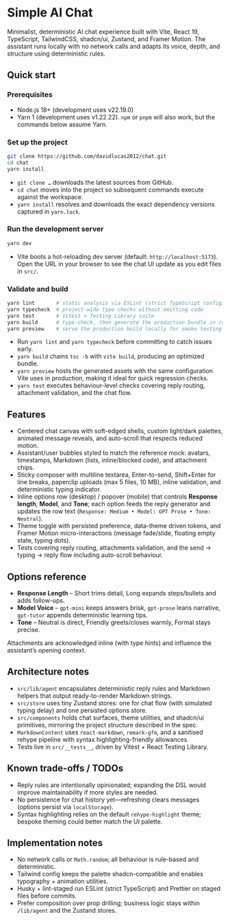 # Simple AI Chat

Minimalist, deterministic AI chat experience built with Vite, React 19, TypeScript, TailwindCSS, shadcn/ui, Zustand, and Framer Motion. The assistant runs locally with no network calls and adapts its voice, depth, and structure using deterministic rules.

## Quick start

### Prerequisites

- Node.js 18+ (development uses v22.19.0)
- Yarn 1 (development uses v1.22.22). `npm` or `pnpm` will also work, but the commands below assume Yarn.

### Set up the project

```bash
git clone https://github.com/davidlucas2012/chat.git
cd chat
yarn install
```

- `git clone …` downloads the latest sources from GitHub.
- `cd chat` moves into the project so subsequent commands execute against the workspace.
- `yarn install` resolves and downloads the exact dependency versions captured in `yarn.lock`.

### Run the development server

```bash
yarn dev
```

- Vite boots a hot-reloading dev server (default: `http://localhost:5173`). Open the URL in your browser to see the chat UI update as you edit files in `src/`.

### Validate and build

```bash
yarn lint       # static analysis via ESLint (strict TypeScript config)
yarn typecheck  # project-wide type checks without emitting code
yarn test       # Vitest + Testing Library suite
yarn build      # type-check, then generate the production bundle in /dist
yarn preview    # serve the production build locally for smoke testing
```

- Run `yarn lint` and `yarn typecheck` before committing to catch issues early.
- `yarn build` chains `tsc -b` with `vite build`, producing an optimized bundle.
- `yarn preview` hosts the generated assets with the same configuration Vite uses in production, making it ideal for quick regression checks.
- `yarn test` executes behaviour-level checks covering reply routing, attachment validation, and the chat flow.

## Features

- Centered chat canvas with soft-edged shells, custom light/dark palettes, animated message reveals, and auto-scroll that respects reduced motion.
- Assistant/user bubbles styled to match the reference mock: avatars, timestamps, Markdown (lists, inline/blocked code), and attachment chips.
- Sticky composer with multiline textarea, Enter-to-send, Shift+Enter for line breaks, paperclip uploads (max 5 files, 10 MB), inline validation, and deterministic typing indicator.
- Inline options row (desktop) / popover (mobile) that controls **Response length**, **Model**, and **Tone**; each option feeds the reply generator and updates the row text (`Response: Medium • Model: GPT Prose • Tone: Neutral`).
- Theme toggle with persisted preference, data-theme driven tokens, and Framer Motion micro-interactions (message fade/slide, floating empty state, typing dots).
- Tests covering reply routing, attachments validation, and the send → typing → reply flow including auto-scroll behaviour.

## Options reference

- **Response Length** – Short trims detail, Long expands steps/bullets and adds follow-ups.
- **Model Voice** – `gpt-mini` keeps answers brisk, `gpt-prose` leans narrative, `gpt-tutor` appends deterministic learning tips.
- **Tone** – Neutral is direct, Friendly greets/closes warmly, Formal stays precise.

Attachments are acknowledged inline (with type hints) and influence the assistant’s opening context.

## Architecture notes

- `src/lib/agent` encapsulates deterministic reply rules and Markdown helpers that output ready-to-render Markdown strings.
- `src/store` uses tiny Zustand stores: one for chat flow (with simulated typing delay) and one persisted options store.
- `src/components` holds chat surfaces, theme utilities, and shadcn/ui primitives, mirroring the project structure described in the spec.
- `MarkdownContent` uses `react-markdown`, `remark-gfm`, and a sanitised rehype pipeline with syntax highlighting-friendly allowances.
- Tests live in `src/__tests__`, driven by Vitest + React Testing Library.

## Known trade-offs / TODOs

- Reply rules are intentionally opinionated; expanding the DSL would improve maintainability if more styles are needed.
- No persistence for chat history yet—refreshing clears messages (options persist via `localStorage`).
- Syntax highlighting relies on the default `rehype-highlight` theme; bespoke theming could better match the UI palette.

## Implementation notes

- No network calls or `Math.random`; all behaviour is rule-based and deterministic.
- Tailwind config keeps the palette shadcn-compatible and enables typography + animation utilities.
- Husky + lint-staged run ESLint (strict TypeScript) and Prettier on staged files before commits.
- Prefer composition over prop drilling; business logic stays within `/lib/agent` and the Zustand stores.
